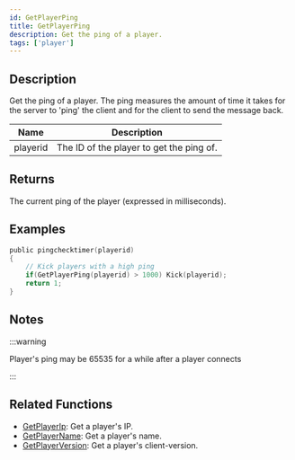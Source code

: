 ```yaml
---
id: GetPlayerPing
title: GetPlayerPing
description: Get the ping of a player.
tags: ['player']
---
```


## Description

Get the ping of a player. The ping measures the amount of time it takes for the server to 'ping' the client and for the client to send the message back.


| Name | Description |
|------|-------------|
|playerid | The ID of the player to get the ping of.|


## Returns

The current ping of the player (expressed in milliseconds).


## Examples


```c
public pingchecktimer(playerid)
{
    // Kick players with a high ping
    if(GetPlayerPing(playerid) > 1000) Kick(playerid);
    return 1;
}
```


## Notes

:::warning

Player's ping may be 65535 for a while after a player connects

:::


## Related Functions


-  [GetPlayerIp](../functions/GetPlayerIp.md): Get a player's IP.
-  [GetPlayerName](../functions/GetPlayerName.md): Get a player's name.
-  [GetPlayerVersion](../functions/GetPlayerVersion.md): Get a player's client-version.